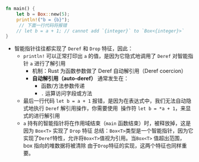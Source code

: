 ```rust
fn main() {
    let b = Box::new(5);
    println!("b = {b}");
     // 下面一行代码将报错
    // let b = a + 1; // cannot add `{integer}` to `Box<{integer}>`
}
```
- 智能指针往往都实现了 `Deref` 和 `Drop` 特征，因此：
    - `println!` 可以正常打印出 `a` 的值，是因为它隐式地调用了 `Deref` 对智能指针 `a` 进行了解引用
	    - 机制：Rust 为函数参数做了 Deref 自动解引用（Deref coercion）
	    - **自动解引用（auto-deref）**  通常发生在：
		    - 函数/方法参数传递
		    - `.` 运算访问字段或方法
    - 最后一行代码 `let b = a + 1` 报错，是因为在表达式中，我们无法自动隐式地执行 `Deref` 解引用操作，你需要使用  操作符 `let b = *a + 1`，来显式的进行解引用
    - `a` 持有的智能指针将在作用域结束（`main` 函数结束）时，被释放掉，这是因为 `Box<T>` 实现了 `Drop` 特征
总结：`Box<T>`类型是一个智能指针，因为它实现了`Deref`特性，允许将`Box<T>`值视为引用。当`Box<T>` 值超出范围，box 指向的堆数据将被清除 由于`Drop`特征的实现，这两个特征也同样重要。